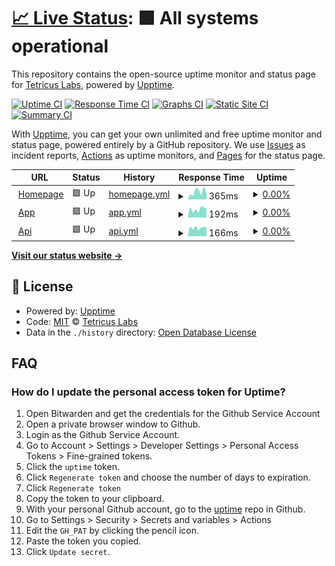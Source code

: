 # [📈 Live Status](https://uptime.tetricuslabs.com): <!--live status--> **🟩 All systems operational**

This repository contains the open-source uptime monitor and status page for [Tetricus Labs](https://www.tetricuslabs.com/), powered by [Upptime](https://github.com/upptime/upptime).

[![Uptime CI](https://github.com/TetricusLabs/uptime/workflows/Uptime%20CI/badge.svg)](https://github.com/TetricusLabs/uptime/actions?query=workflow%3A%22Uptime+CI%22)
[![Response Time CI](https://github.com/TetricusLabs/uptime/workflows/Response%20Time%20CI/badge.svg)](https://github.com/TetricusLabs/uptime/actions?query=workflow%3A%22Response+Time+CI%22)
[![Graphs CI](https://github.com/TetricusLabs/uptime/workflows/Graphs%20CI/badge.svg)](https://github.com/TetricusLabs/uptime/actions?query=workflow%3A%22Graphs+CI%22)
[![Static Site CI](https://github.com/TetricusLabs/uptime/workflows/Static%20Site%20CI/badge.svg)](https://github.com/TetricusLabs/uptime/actions?query=workflow%3A%22Static+Site+CI%22)
[![Summary CI](https://github.com/TetricusLabs/uptime/workflows/Summary%20CI/badge.svg)](https://github.com/TetricusLabs/uptime/actions?query=workflow%3A%22Summary+CI%22)

With [Upptime](https://upptime.js.org), you can get your own unlimited and free uptime monitor and status page, powered entirely by a GitHub repository. We use [Issues](https://github.com/TetricusLabs/uptime/issues) as incident reports, [Actions](https://github.com/TetricusLabs/uptime/actions) as uptime monitors, and [Pages](https://uptime.tetricuslabs.com) for the status page.

<!--start: status pages-->
<!-- This summary is generated by Upptime (https://github.com/upptime/upptime) -->
<!-- Do not edit this manually, your changes will be overwritten -->
<!-- prettier-ignore -->
| URL | Status | History | Response Time | Uptime |
| --- | ------ | ------- | ------------- | ------ |
| <img alt="" src="https://icons.duckduckgo.com/ip3/www.personily.com.ico" height="13"> [Homepage](https://www.personily.com) | 🟩 Up | [homepage.yml](https://github.com/TetricusLabs/uptime/commits/HEAD/history/homepage.yml) | <details><summary><img alt="Response time graph" src="./graphs/homepage/response-time-week.png" height="20"> 365ms</summary><br><a href="https://uptime.personily.com/history/homepage"><img alt="Response time 331" src="https://img.shields.io/endpoint?url=https%3A%2F%2Fraw.githubusercontent.com%2FTetricusLabs%2Fuptime%2FHEAD%2Fapi%2Fhomepage%2Fresponse-time.json"></a><br><a href="https://uptime.personily.com/history/homepage"><img alt="24-hour response time 346" src="https://img.shields.io/endpoint?url=https%3A%2F%2Fraw.githubusercontent.com%2FTetricusLabs%2Fuptime%2FHEAD%2Fapi%2Fhomepage%2Fresponse-time-day.json"></a><br><a href="https://uptime.personily.com/history/homepage"><img alt="7-day response time 365" src="https://img.shields.io/endpoint?url=https%3A%2F%2Fraw.githubusercontent.com%2FTetricusLabs%2Fuptime%2FHEAD%2Fapi%2Fhomepage%2Fresponse-time-week.json"></a><br><a href="https://uptime.personily.com/history/homepage"><img alt="30-day response time 463" src="https://img.shields.io/endpoint?url=https%3A%2F%2Fraw.githubusercontent.com%2FTetricusLabs%2Fuptime%2FHEAD%2Fapi%2Fhomepage%2Fresponse-time-month.json"></a><br><a href="https://uptime.personily.com/history/homepage"><img alt="1-year response time 335" src="https://img.shields.io/endpoint?url=https%3A%2F%2Fraw.githubusercontent.com%2FTetricusLabs%2Fuptime%2FHEAD%2Fapi%2Fhomepage%2Fresponse-time-year.json"></a></details> | <details><summary><a href="https://uptime.personily.com/history/homepage">0.00%</a></summary><a href="https://uptime.personily.com/history/homepage"><img alt="All-time uptime 36.80%" src="https://img.shields.io/endpoint?url=https%3A%2F%2Fraw.githubusercontent.com%2FTetricusLabs%2Fuptime%2FHEAD%2Fapi%2Fhomepage%2Fuptime.json"></a><br><a href="https://uptime.personily.com/history/homepage"><img alt="24-hour uptime 0.00%" src="https://img.shields.io/endpoint?url=https%3A%2F%2Fraw.githubusercontent.com%2FTetricusLabs%2Fuptime%2FHEAD%2Fapi%2Fhomepage%2Fuptime-day.json"></a><br><a href="https://uptime.personily.com/history/homepage"><img alt="7-day uptime 0.00%" src="https://img.shields.io/endpoint?url=https%3A%2F%2Fraw.githubusercontent.com%2FTetricusLabs%2Fuptime%2FHEAD%2Fapi%2Fhomepage%2Fuptime-week.json"></a><br><a href="https://uptime.personily.com/history/homepage"><img alt="30-day uptime 1.38%" src="https://img.shields.io/endpoint?url=https%3A%2F%2Fraw.githubusercontent.com%2FTetricusLabs%2Fuptime%2FHEAD%2Fapi%2Fhomepage%2Fuptime-month.json"></a><br><a href="https://uptime.personily.com/history/homepage"><img alt="1-year uptime 0.00%" src="https://img.shields.io/endpoint?url=https%3A%2F%2Fraw.githubusercontent.com%2FTetricusLabs%2Fuptime%2FHEAD%2Fapi%2Fhomepage%2Fuptime-year.json"></a></details>
| <img alt="" src="https://icons.duckduckgo.com/ip3/app.personily.com.ico" height="13"> [App](http://app.personily.com) | 🟩 Up | [app.yml](https://github.com/TetricusLabs/uptime/commits/HEAD/history/app.yml) | <details><summary><img alt="Response time graph" src="./graphs/app/response-time-week.png" height="20"> 192ms</summary><br><a href="https://uptime.personily.com/history/app"><img alt="Response time 235" src="https://img.shields.io/endpoint?url=https%3A%2F%2Fraw.githubusercontent.com%2FTetricusLabs%2Fuptime%2FHEAD%2Fapi%2Fapp%2Fresponse-time.json"></a><br><a href="https://uptime.personily.com/history/app"><img alt="24-hour response time 213" src="https://img.shields.io/endpoint?url=https%3A%2F%2Fraw.githubusercontent.com%2FTetricusLabs%2Fuptime%2FHEAD%2Fapi%2Fapp%2Fresponse-time-day.json"></a><br><a href="https://uptime.personily.com/history/app"><img alt="7-day response time 192" src="https://img.shields.io/endpoint?url=https%3A%2F%2Fraw.githubusercontent.com%2FTetricusLabs%2Fuptime%2FHEAD%2Fapi%2Fapp%2Fresponse-time-week.json"></a><br><a href="https://uptime.personily.com/history/app"><img alt="30-day response time 215" src="https://img.shields.io/endpoint?url=https%3A%2F%2Fraw.githubusercontent.com%2FTetricusLabs%2Fuptime%2FHEAD%2Fapi%2Fapp%2Fresponse-time-month.json"></a><br><a href="https://uptime.personily.com/history/app"><img alt="1-year response time 222" src="https://img.shields.io/endpoint?url=https%3A%2F%2Fraw.githubusercontent.com%2FTetricusLabs%2Fuptime%2FHEAD%2Fapi%2Fapp%2Fresponse-time-year.json"></a></details> | <details><summary><a href="https://uptime.personily.com/history/app">0.00%</a></summary><a href="https://uptime.personily.com/history/app"><img alt="All-time uptime 85.76%" src="https://img.shields.io/endpoint?url=https%3A%2F%2Fraw.githubusercontent.com%2FTetricusLabs%2Fuptime%2FHEAD%2Fapi%2Fapp%2Fuptime.json"></a><br><a href="https://uptime.personily.com/history/app"><img alt="24-hour uptime 0.00%" src="https://img.shields.io/endpoint?url=https%3A%2F%2Fraw.githubusercontent.com%2FTetricusLabs%2Fuptime%2FHEAD%2Fapi%2Fapp%2Fuptime-day.json"></a><br><a href="https://uptime.personily.com/history/app"><img alt="7-day uptime 0.00%" src="https://img.shields.io/endpoint?url=https%3A%2F%2Fraw.githubusercontent.com%2FTetricusLabs%2Fuptime%2FHEAD%2Fapi%2Fapp%2Fuptime-week.json"></a><br><a href="https://uptime.personily.com/history/app"><img alt="30-day uptime 1.38%" src="https://img.shields.io/endpoint?url=https%3A%2F%2Fraw.githubusercontent.com%2FTetricusLabs%2Fuptime%2FHEAD%2Fapi%2Fapp%2Fuptime-month.json"></a><br><a href="https://uptime.personily.com/history/app"><img alt="1-year uptime 66.51%" src="https://img.shields.io/endpoint?url=https%3A%2F%2Fraw.githubusercontent.com%2FTetricusLabs%2Fuptime%2FHEAD%2Fapi%2Fapp%2Fuptime-year.json"></a></details>
| <img alt="" src="https://icons.duckduckgo.com/ip3/api.personily.com.ico" height="13"> [Api](https://api.personily.com/status/healthy) | 🟩 Up | [api.yml](https://github.com/TetricusLabs/uptime/commits/HEAD/history/api.yml) | <details><summary><img alt="Response time graph" src="./graphs/api/response-time-week.png" height="20"> 166ms</summary><br><a href="https://uptime.personily.com/history/api"><img alt="Response time 300" src="https://img.shields.io/endpoint?url=https%3A%2F%2Fraw.githubusercontent.com%2FTetricusLabs%2Fuptime%2FHEAD%2Fapi%2Fapi%2Fresponse-time.json"></a><br><a href="https://uptime.personily.com/history/api"><img alt="24-hour response time 172" src="https://img.shields.io/endpoint?url=https%3A%2F%2Fraw.githubusercontent.com%2FTetricusLabs%2Fuptime%2FHEAD%2Fapi%2Fapi%2Fresponse-time-day.json"></a><br><a href="https://uptime.personily.com/history/api"><img alt="7-day response time 166" src="https://img.shields.io/endpoint?url=https%3A%2F%2Fraw.githubusercontent.com%2FTetricusLabs%2Fuptime%2FHEAD%2Fapi%2Fapi%2Fresponse-time-week.json"></a><br><a href="https://uptime.personily.com/history/api"><img alt="30-day response time 183" src="https://img.shields.io/endpoint?url=https%3A%2F%2Fraw.githubusercontent.com%2FTetricusLabs%2Fuptime%2FHEAD%2Fapi%2Fapi%2Fresponse-time-month.json"></a><br><a href="https://uptime.personily.com/history/api"><img alt="1-year response time 332" src="https://img.shields.io/endpoint?url=https%3A%2F%2Fraw.githubusercontent.com%2FTetricusLabs%2Fuptime%2FHEAD%2Fapi%2Fapi%2Fresponse-time-year.json"></a></details> | <details><summary><a href="https://uptime.personily.com/history/api">0.00%</a></summary><a href="https://uptime.personily.com/history/api"><img alt="All-time uptime 43.78%" src="https://img.shields.io/endpoint?url=https%3A%2F%2Fraw.githubusercontent.com%2FTetricusLabs%2Fuptime%2FHEAD%2Fapi%2Fapi%2Fuptime.json"></a><br><a href="https://uptime.personily.com/history/api"><img alt="24-hour uptime 0.00%" src="https://img.shields.io/endpoint?url=https%3A%2F%2Fraw.githubusercontent.com%2FTetricusLabs%2Fuptime%2FHEAD%2Fapi%2Fapi%2Fuptime-day.json"></a><br><a href="https://uptime.personily.com/history/api"><img alt="7-day uptime 0.00%" src="https://img.shields.io/endpoint?url=https%3A%2F%2Fraw.githubusercontent.com%2FTetricusLabs%2Fuptime%2FHEAD%2Fapi%2Fapi%2Fuptime-week.json"></a><br><a href="https://uptime.personily.com/history/api"><img alt="30-day uptime 1.38%" src="https://img.shields.io/endpoint?url=https%3A%2F%2Fraw.githubusercontent.com%2FTetricusLabs%2Fuptime%2FHEAD%2Fapi%2Fapi%2Fuptime-month.json"></a><br><a href="https://uptime.personily.com/history/api"><img alt="1-year uptime 0.00%" src="https://img.shields.io/endpoint?url=https%3A%2F%2Fraw.githubusercontent.com%2FTetricusLabs%2Fuptime%2FHEAD%2Fapi%2Fapi%2Fuptime-year.json"></a></details>

<!--end: status pages-->

[**Visit our status website →**](https://uptime.tetricuslabs.com)

## 📄 License

- Powered by: [Upptime](https://github.com/upptime/upptime)
- Code: [MIT](./LICENSE) © [Tetricus Labs](https://www.tetricuslabs.com/)
- Data in the `./history` directory: [Open Database License](https://opendatacommons.org/licenses/odbl/1-0/)

## FAQ

### How do I update the personal access token for Uptime?

1. Open Bitwarden and get the credentials for the Github Service Account
2. Open a private browser window to Github.
3. Login as the Github Service Account.
4. Go to Account > Settings > Developer Settings > Personal Access Tokens > Fine-grained tokens.
5. Click the `uptime` token.
6. Click `Regenerate token` and choose the number of days to expiration.
7. Click `Regenerate token`
8. Copy the token to your clipboard.
9. With your personal Github account, go to the [uptime](https://github.com/TetricusLabs/uptime) repo in Github.
10. Go to Settings > Security > Secrets and variables > Actions
11. Edit the `GH_PAT` by clicking the pencil icon.
12. Paste the token you copied.
13. Click `Update secret`.

